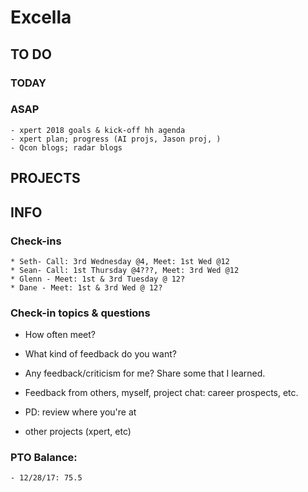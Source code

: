 # Excella

## TO DO

### TODAY

### ASAP

    - xpert 2018 goals & kick-off hh agenda
    - xpert plan; progress (AI projs, Jason proj, )
    - Qcon blogs; radar blogs

## PROJECTS

## INFO

### Check-ins

    * Seth- Call: 3rd Wednesday @4, Meet: 1st Wed @12
    * Sean- Call: 1st Thursday @4???, Meet: 3rd Wed @12
    * Glenn - Meet: 1st & 3rd Tuesday @ 12?
    * Dane - Meet: 1st & 3rd Wed @ 12?

### Check-in topics & questions

- How often meet?
- What kind of feedback do you want?

- Any feedback/criticism for me? Share some that I learned.
- Feedback from others, myself, project chat: career prospects, etc.

- PD: review where you're at
- other projects (xpert, etc)

### PTO Balance:

    - 12/28/17: 75.5
